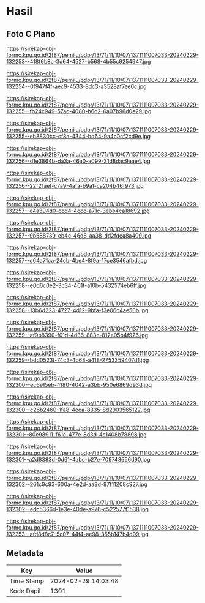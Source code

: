 # Hasil

## Foto C Plano

https://sirekap-obj-formc.kpu.go.id/2f87/pemilu/pdpr/13/71/11/10/07/1371111007033-20240229-132253--418f6b8c-3d64-4527-b568-4b55c9254947.jpg

https://sirekap-obj-formc.kpu.go.id/2f87/pemilu/pdpr/13/71/11/10/07/1371111007033-20240229-132254--0f947f4f-aec9-4533-8dc3-a3528af7ee6c.jpg

https://sirekap-obj-formc.kpu.go.id/2f87/pemilu/pdpr/13/71/11/10/07/1371111007033-20240229-132255--fb24c949-57ac-4080-b6c2-6a07b96d0e29.jpg

https://sirekap-obj-formc.kpu.go.id/2f87/pemilu/pdpr/13/71/11/10/07/1371111007033-20240229-132255--eb8830cc-cf8a-4344-bd64-9a4c0cf2cd9e.jpg

https://sirekap-obj-formc.kpu.go.id/2f87/pemilu/pdpr/13/71/11/10/07/1371111007033-20240229-132256--d1e3864b-da3a-46a0-a099-31d8dac9aae4.jpg

https://sirekap-obj-formc.kpu.go.id/2f87/pemilu/pdpr/13/71/11/10/07/1371111007033-20240229-132256--22f21aef-c7a9-4afa-b9a1-ca204b46f973.jpg

https://sirekap-obj-formc.kpu.go.id/2f87/pemilu/pdpr/13/71/11/10/07/1371111007033-20240229-132257--e4a394d0-ccd4-4ccc-a71c-3ebb4ca18692.jpg

https://sirekap-obj-formc.kpu.go.id/2f87/pemilu/pdpr/13/71/11/10/07/1371111007033-20240229-132257--9b588739-eb4c-46d8-aa38-dd2fdea8a409.jpg

https://sirekap-obj-formc.kpu.go.id/2f87/pemilu/pdpr/13/71/11/10/07/1371111007033-20240229-132257--d64a71ca-24cb-4be4-8f9a-17ce3546afbd.jpg

https://sirekap-obj-formc.kpu.go.id/2f87/pemilu/pdpr/13/71/11/10/07/1371111007033-20240229-132258--e0d6c0e2-3c34-461f-a10b-5432574eb6ff.jpg

https://sirekap-obj-formc.kpu.go.id/2f87/pemilu/pdpr/13/71/11/10/07/1371111007033-20240229-132258--13b6d223-4727-4d12-9bfa-f3e06c4ae50b.jpg

https://sirekap-obj-formc.kpu.go.id/2f87/pemilu/pdpr/13/71/11/10/07/1371111007033-20240229-132259--af9b8390-f01d-4d36-883c-812e05b4f926.jpg

https://sirekap-obj-formc.kpu.go.id/2f87/pemilu/pdpr/13/71/11/10/07/1371111007033-20240229-132259--bdd0523f-74c3-4b68-a418-2753359407d1.jpg

https://sirekap-obj-formc.kpu.go.id/2f87/pemilu/pdpr/13/71/11/10/07/1371111007033-20240229-132300--ec6e15eb-4180-4042-a3bb-950e6869d93d.jpg

https://sirekap-obj-formc.kpu.go.id/2f87/pemilu/pdpr/13/71/11/10/07/1371111007033-20240229-132300--c26b2460-1fa8-4cea-8335-8d2903565122.jpg

https://sirekap-obj-formc.kpu.go.id/2f87/pemilu/pdpr/13/71/11/10/07/1371111007033-20240229-132301--80c98911-f61c-477e-8d3d-4e1408b78898.jpg

https://sirekap-obj-formc.kpu.go.id/2f87/pemilu/pdpr/13/71/11/10/07/1371111007033-20240229-132301--a2d8383d-0d61-4abc-b27e-709743656d90.jpg

https://sirekap-obj-formc.kpu.go.id/2f87/pemilu/pdpr/13/71/11/10/07/1371111007033-20240229-132302--261c9c93-600a-4e2d-aa8d-87f11208c927.jpg

https://sirekap-obj-formc.kpu.go.id/2f87/pemilu/pdpr/13/71/11/10/07/1371111007033-20240229-132302--edc5366d-1e3e-40de-a976-c522577f1538.jpg

https://sirekap-obj-formc.kpu.go.id/2f87/pemilu/pdpr/13/71/11/10/07/1371111007033-20240229-132253--afd8d8c7-5c07-44f4-ae98-355b147b4d09.jpg


## Metadata

| Key        | Value               |
| ---------- | ------------------- |
| Time Stamp | 2024-02-29 14:03:48 |
| Kode Dapil | 1301                |



